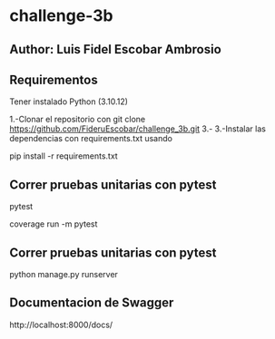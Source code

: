 # challenge-3b
## Author: Luis Fidel Escobar Ambrosio
## Requirementos

Tener instalado Python (3.10.12)


1.-Clonar el repositorio con git clone https://github.com/FideruEscobar/challenge_3b.git
3.- 
3.-Instalar las dependencias con requirements.txt usando

pip install -r requirements.txt


## Correr pruebas unitarias con pytest

pytest

coverage run -m pytest

## Correr pruebas unitarias con pytest
python manage.py runserver

## Documentacion de Swagger

http://localhost:8000/docs/

